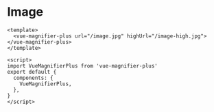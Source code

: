 # Image

<ClientOnly>
  <demo-image></demo-image>
</ClientOnly>

```vue
<template>
  <vue-magnifier-plus url="/image.jpg" highUrl="/image-high.jpg"></vue-magnifier-plus>
</template>

<script>
import VueMagnifierPlus from 'vue-magnifier-plus'
export default {
  components: {
    VueMagnifierPlus,
  },
}
</script>
```
